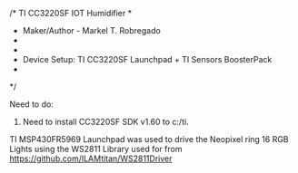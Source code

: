/* TI CC3220SF IOT Humidifier
 * 
 * Maker/Author - Markel T. Robregado
 *
 *                        
 * Device Setup: TI CC3220SF Launchpad + TI Sensors BoosterPack
 *
 */

Need to do:

1. Need to install CC3220SF SDK v1.60 to c:/ti.

TI MSP430FR5969 Launchpad was used to drive the Neopixel ring 16 RGB Lights
using the WS2811 Library used for from https://github.com/ILAMtitan/WS2811Driver
   

   

